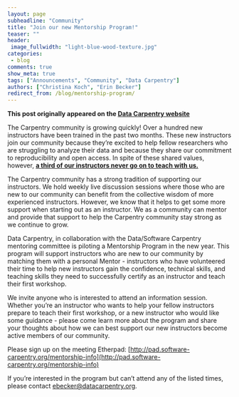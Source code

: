 ```yaml
---
layout: page
subheadline: "Community"
title: "Join our new Mentorship Program!"
teaser: ""
header:
 image_fullwidth: "light-blue-wood-texture.jpg"
categories:
 - blog
comments: true
show_meta: true
tags: ["Announcements", "Community", "Data Carpentry"]
authors: ["Christina Koch", "Erin Becker"]
redirect_from: /blog/mentorship-program/
--- 
```


**This post originally appeared on the [Data Carpentry website](https://datacarpentry.org)**

The Carpentry community is growing quickly! Over a hundred new instructors have been trained in the past two months.
These new instructors join our community because they’re excited to help fellow researchers who are struggling to analyze their data and
because they share our commitment to reproducibility and open access. In spite of these shared values, however, **[a third of our
instructors never go on to teach with us.](http://www.datacarpentry.org/blog/instructor-metrics/)**     

The Carpentry community has a strong tradition of supporting our instructors. We hold weekly live discussion sessions where those who are
new to our community can benefit from the collective wisdom of more experienced instructors. However, we know that it helps to get some
more support when starting out as an instructor. We as a community can mentor and provide that support to help the Carpentry community
stay strong as we continue to grow.   

Data Carpentry, in collaboration with the Data/Software Carpentry mentoring committee is piloting a Mentorship Program in the new year. This program will support
instructors who are new to our community by matching them with a personal Mentor - instructors who have volunteered their time to help
new instructors gain the confidence, technical skills, and teaching skills they need to successfully certify as an instructor and teach
their first workshop.   

We invite anyone who is interested to attend an information session. Whether you’re an instructor who wants to help your fellow
instructors prepare to teach their first workshop, or a new instructor who would like some guidance - please come learn more about
the program and share your thoughts about how we can best support our new instructors become active members of our community.   

Please sign up on the meeting Etherpad:
[http://pad.software-carpentry.org/mentorship-info](http://pad.software-carpentry.org/mentorship-info)

If you’re interested in the program but can’t attend any of the listed times, please contact
[ebecker@datacarpentry.org](mailto:ebecker@datacarpentry.org).
